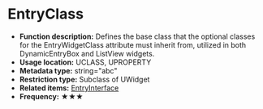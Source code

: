 # EntryClass

- **Function description:** Defines the base class that the optional classes for the EntryWidgetClass attribute must inherit from, utilized in both DynamicEntryBox and ListView widgets.
- **Usage location:** UCLASS, UPROPERTY
- **Metadata type:** string="abc"
- **Restriction type:** Subclass of UWidget
- **Related items:** [EntryInterface](EntryInterface/EntryInterface.md)
- **Frequency:** ★★★